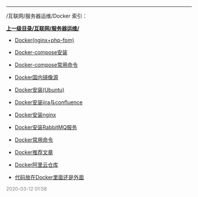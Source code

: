 
----

/互联网/服务器运维/Docker 索引：


**[上一级目录/互联网/服务器运维/](/互联网/服务器运维/)**

- [Docker(nginx+php-fpm)](/互联网/服务器运维/Docker/Docker(nginx+php-fpm))

- [Docker-compose安装](/互联网/服务器运维/Docker/Docker-compose安装)

- [Docker-compose常用命令](/互联网/服务器运维/Docker/Docker-compose常用命令)

- [Docker国内镜像源](/互联网/服务器运维/Docker/Docker国内镜像源)

- [Docker安装(Ubuntu)](/互联网/服务器运维/Docker/Docker安装(Ubuntu))

- [Docker安装jira与confluence](/互联网/服务器运维/Docker/Docker安装jira与confluence)

- [Docker安装nginx](/互联网/服务器运维/Docker/Docker安装nginx)

- [Docker安装RabbitMQ服务](/互联网/服务器运维/Docker/Docker安装RabbitMQ服务)

- [Docker常用命令](/互联网/服务器运维/Docker/Docker常用命令)

- [Docker推荐文章](/互联网/服务器运维/Docker/Docker推荐文章)

- [Docker阿里云仓库](/互联网/服务器运维/Docker/Docker阿里云仓库)

- [代码放在Docker里面还是外面](/互联网/服务器运维/Docker/代码放在Docker里面还是外面)


<font size=2 color='grey'> 2020-03-12 01:58 </font>